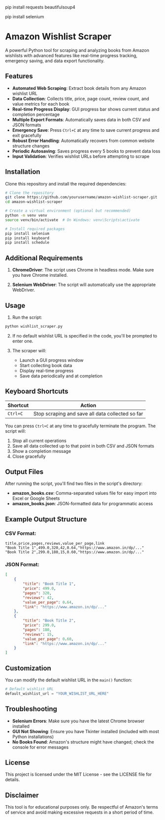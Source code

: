 pip install requests beautifulsoup4

pip install selenium


# Amazon Wishlist Scraper

A powerful Python tool for scraping and analyzing books from Amazon wishlists with advanced features like real-time progress tracking, emergency saving, and data export functionality.

## Features

- **Automated Web Scraping**: Extract book details from any Amazon wishlist URL
- **Data Collection**: Collects title, price, page count, review count, and value metrics for each book
- **Real-time Progress Display**: GUI progress bar shows current status and completion percentage
- **Multiple Export Formats**: Automatically saves data in both CSV and JSON formats
- **Emergency Save**: Press `Ctrl+C` at any time to save current progress and exit gracefully
- **Robust Error Handling**: Automatically recovers from common website structure changes
- **Periodic Autosaving**: Saves progress every 5 books to prevent data loss
- **Input Validation**: Verifies wishlist URLs before attempting to scrape

## Installation

Clone this repository and install the required dependencies:

```bash
# Clone the repository
git clone https://github.com/yourusername/amazon-wishlist-scraper.git
cd amazon-wishlist-scraper

# Create a virtual environment (optional but recommended)
python -m venv venv
source venv/bin/activate  # On Windows: venv\Scripts\activate

# Install required packages
pip install selenium
pip install keyboard
pip install schedule
```

## Additional Requirements

1. **ChromeDriver**: The script uses Chrome in headless mode. Make sure you have Chrome installed.

2. **Selenium WebDriver**: The script will automatically use the appropriate WebDriver.

## Usage

1. Run the script:

```bash
python wishlist_scraper.py
```

2. If no default wishlist URL is specified in the code, you'll be prompted to enter one.

3. The scraper will:
   - Launch a GUI progress window
   - Start collecting book data
   - Display real-time progress
   - Save data periodically and at completion

## Keyboard Shortcuts

| Shortcut | Action |
|----------|--------|
| `Ctrl+C` | Stop scraping and save all data collected so far |

You can press `Ctrl+C` at any time to gracefully terminate the program. The script will:
1. Stop all current operations
2. Save all data collected up to that point in both CSV and JSON formats
3. Show a completion message
4. Close gracefully

## Output Files

After running the script, you'll find two files in the script's directory:

- **amazon_books.csv**: Comma-separated values file for easy import into Excel or Google Sheets
- **amazon_books.json**: JSON-formatted data for programmatic access

## Example Output Structure

### CSV Format:
```
title,price,pages,reviews,value_per_page,link
"Book Title 1",499.0,320,42,0.64,"https://www.amazon.in/dp/..."
"Book Title 2",299.0,180,15,0.60,"https://www.amazon.in/dp/..."
```

### JSON Format:
```json
[
    {
        "title": "Book Title 1",
        "price": 499.0,
        "pages": 320,
        "reviews": 42,
        "value_per_page": 0.64,
        "link": "https://www.amazon.in/dp/..."
    },
    {
        "title": "Book Title 2",
        "price": 299.0,
        "pages": 180,
        "reviews": 15,
        "value_per_page": 0.60,
        "link": "https://www.amazon.in/dp/..."
    }
]
```

## Customization

You can modify the default wishlist URL in the `main()` function:

```python
# Default wishlist URL
default_wishlist_url = "YOUR_WISHLIST_URL_HERE"
```

## Troubleshooting

- **Selenium Errors**: Make sure you have the latest Chrome browser installed
- **GUI Not Showing**: Ensure you have Tkinter installed (included with most Python installations)
- **No Books Found**: Amazon's structure might have changed; check the console for error messages

## License

This project is licensed under the MIT License - see the LICENSE file for details.

## Disclaimer

This tool is for educational purposes only. Be respectful of Amazon's terms of service and avoid making excessive requests in a short period of time.
